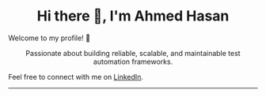 <!-- My Profile README -->

<h1 align="center">Hi there 👋, I'm Ahmed Hasan</h1>

Welcome to my profile! 🚀

<p align="center">
  Passionate about building reliable, scalable, and maintainable test automation frameworks.
</p>


Feel free to connect with me on [LinkedIn](https://www.linkedin.com/in/-ahmed-hasan).

---
<!--
**ahmed-hasan-kr/ahmed-hasan-kr** is a ✨ _special_ ✨ repository because its `README.md` (this file) appears on your GitHub profile.

Here are some ideas to get you started:

- 🔭 I’m currently working on ...
- 🌱 I’m currently learning ...
- 👯 I’m looking to collaborate on ...
- 🤔 I’m looking for help with ...
- 💬 Ask me about ...
- 📫 How to reach me: ...
- 😄 Pronouns: ...
- ⚡ Fun fact: ...
-->

